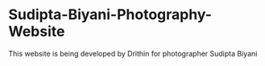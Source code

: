 # Sudipta-Biyani-Photography-Website
This website is being developed by Drithin for photographer Sudipta Biyani
